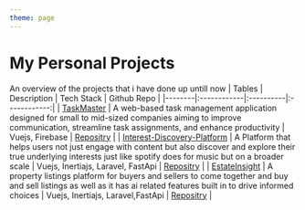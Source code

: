 ```yaml
---
theme: page
---
```

# My  Personal Projects
An overview of the projects that i have done up untill now 
| Tables | Description | Tech Stack | Github Repo |
|--------|:------------|:----------|:------------:|
| [TaskMaster](/projects/taskmaster) | A web-based task management application designed for small to mid-sized companies aiming to improve communication, streamline task assignments, and enhance productivity | Vuejs, Firebase | [Repositry](https://github.com/whoispratik/TaskMaster) |
| [Interest-Discovery-Platform](/projects/idp) | A Platform that helps users not just engage with content but also discover and explore their true underlying interests just like spotify does for music but on a broader scale  | Vuejs, Inertiajs, Laravel, FastApi | [Repositry](https://github.com/whoispratik/interest_discovery_platform) |
| [EstateInsight](/projects/plp) | A property listings platform for buyers and sellers to come together and buy and sell listings as well as it has ai related features built in to drive informed choices | Vuejs, Inertiajs, Laravel,FastApi | [Repositry](https://github.com/whoispratik/AI-powered-property-listings-platform) |
